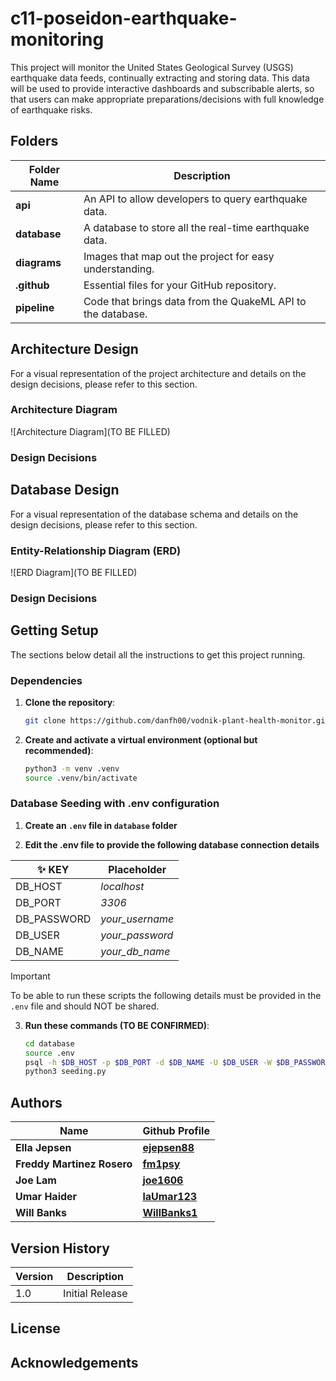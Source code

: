 # c11-poseidon-earthquake-monitoring
This project will monitor the United States Geological Survey (USGS) earthquake data feeds, continually extracting and storing data. This data will be used to provide interactive dashboards  and subscribable alerts, so that users can make appropriate preparations/decisions with full knowledge of earthquake risks.

## Folders

| Folder Name | Description |
|---|---|
| **api** | An API to allow developers to query earthquake data. |
| **database** | A database to store all the real-time earthquake data. |
| **diagrams**  | Images that map out the project for easy understanding. |
| **.github** | Essential files for your GitHub repository. |
| **pipeline**  | Code that brings data from the QuakeML API to the database. |

## Architecture Design

For a visual representation of the project architecture and details on the design decisions, please refer to this section.

### Architecture Diagram

![Architecture Diagram](TO BE FILLED)

### Design Decisions

## Database Design

For a visual representation of the database schema and details on the design decisions, please refer to this section.

### Entity-Relationship Diagram (ERD)

![ERD Diagram](TO BE FILLED)

### Design Decisions


## Getting Setup

The sections below detail all the instructions to get this project running.

### Dependencies

1. **Clone the repository**:
    ```bash
    git clone https://github.com/danfh00/vodnik-plant-health-monitor.git
    ```

2. **Create and activate a virtual environment (optional but recommended)**:
    ```bash
    python3 -m venv .venv
    source .venv/bin/activate
    ```

### Database Seeding with .env configuration

1. **Create an `.env` file in `database` folder**

2. **Edit the .env file to provide the following database connection details**

| ✨ KEY | Placeholder |
|---|---|
|  DB_HOST | _localhost_ |
|  DB_PORT  |  _3306_ |
|  DB_PASSWORD  |  *your_username*  |
|  DB_USER  |  *your_password*  |
|  DB_NAME  |  *your_db_name*  |


> [!IMPORTANT]  
> To be able to run these scripts the following details must be provided in the `.env` file and should NOT be shared.

3. **Run these commands (TO BE CONFIRMED)**:
    ```bash
    cd database
    source .env
    psql -h $DB_HOST -p $DB_PORT -d $DB_NAME -U $DB_USER -W $DB_PASSWORD -f schema.sql
    python3 seeding.py
    ```

## Authors

| Name | Github Profile |
|---|---|
| **Ella Jepsen** | **[ejepsen88](https://github.com/ejepsen88)**|
| **Freddy Martinez Rosero** | **[fm1psy](https://github.com/fm1psy)**|
| **Joe Lam** | **[joe1606](https://github.com/joe1606)** |
| **Umar Haider** | **[laUmar123](https://github.com/laUmar123)** |
| **Will Banks** | **[WillBanks1](https://github.com/WillBanks1)** |

## Version History

| Version | Description |
|---|---|
| 1.0 | Initial Release |

## License

## Acknowledgements

